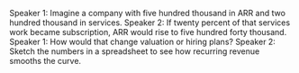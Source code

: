Speaker 1: Imagine a company with five hundred thousand in ARR and two hundred thousand in services.
Speaker 2: If twenty percent of that services work became subscription, ARR would rise to five hundred forty thousand.
Speaker 1: How would that change valuation or hiring plans?
Speaker 2: Sketch the numbers in a spreadsheet to see how recurring revenue smooths the curve.
